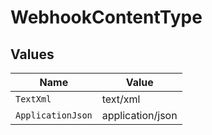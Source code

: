 # WebhookContentType


## Values

| Name              | Value             |
| ----------------- | ----------------- |
| `TextXml`         | text/xml          |
| `ApplicationJson` | application/json  |